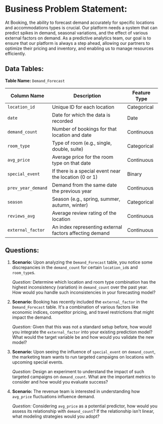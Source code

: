 # Business Problem Statement:

At Booking, the ability to forecast demand accurately for specific locations and accommodations types is crucial. Our platform needs a system that can predict spikes in demand, seasonal variations, and the effect of various external factors on demand. As a predictive analytics team, our goal is to ensure that our platform is always a step ahead, allowing our partners to optimize their pricing and inventory, and enabling us to manage resources efficiently.

## Data Tables:

**Table Name:** `Demand_Forecast`

| Column Name      | Description                                               | Feature Type       |
|------------------|-----------------------------------------------------------|--------------------|
| `location_id`    | Unique ID for each location                               | Categorical        |
| `date`           | Date for which the data is recorded                       | Date               |
| `demand_count`   | Number of bookings for that location and date             | Continuous         |
| `room_type`      | Type of room (e.g., single, double, suite)                | Categorical        |
| `avg_price`      | Average price for the room type on that date              | Continuous         |
| `special_event`  | If there is a special event near the location (0 or 1)    | Binary             |
| `prev_year_demand`| Demand from the same date the previous year               | Continuous         |
| `season`         | Season (e.g., spring, summer, autumn, winter)             | Categorical        |
| `reviews_avg`    | Average review rating of the location                    | Continuous         |
| `external_factor`| An index representing external factors affecting demand   | Continuous         |



## Questions:

1. **Scenario:** Upon analyzing the `Demand_Forecast` table, you notice some discrepancies in the `demand_count` for certain `location_id`s and `room_type`s.

   *Question:* Determine which location and room type combination has the highest inconsistency (variation) in `demand_count` over the past year. How would you handle such inconsistencies in your forecasting model?



2. **Scenario:** Booking has recently included the `external_factor` in the `Demand_Forecast` table. It's a combination of various factors like economic indices, competitor pricing, and travel restrictions that might impact the demand.

   *Question:* Given that this was not a standard setup before, how would you integrate the `external_factor` into your existing prediction model? What would the target variable be and how would you validate the new model?


3. **Scenario:** Upon seeing the influence of `special_event` on `demand_count`, the marketing team wants to run targeted campaigns on locations with upcoming special events.

   *Question:* Design an experiment to understand the impact of such targeted campaigns on `demand_count`. What are the important metrics to consider and how would you evaluate success?


4. **Scenario:** The revenue team is interested in understanding how `avg_price` fluctuations influence demand.

   *Question:* Considering `avg_price` as a potential predictor, how would you assess its relationship with `demand_count`? If the relationship isn't linear, what modeling strategies would you adopt?
